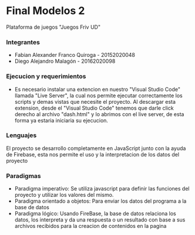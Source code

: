# Final Modelos 2
Plataforma de juegos "Juegos Friv UD"

### Integrantes
- Fabian Alexander Franco Quiroga - 20152020048 
- Diego Alejandro Malagón - 20162020098

### Ejecucion y requerimientos
- Es necesario instalar una extencion en nuestro "Visual Studio Code" llamada "Live Server", la cual nos permite ejecutar correctamente los scripts y demas vistas que necesite el proyecto. Al descargar esta extension, desde el "Visual Studio Code" tenemos que darle click derecho al archivo "dash.html" y lo abrimos con el live server, de esta forma ya estaria iniciaria su ejecucion.

### Lenguajes 
El proyecto se desarrollo completamente en JavaScript junto con la ayuda de Firebase, esta nos permite el uso y la interpretacion de los datos del proyecto 

### Paradigmas
- Paradigma imperativo: Se utiliza javascript para definir las funciones del proyecto y utilizar los valores del mismo.
- Paradigma orientado a objetos: Para enviar los datos del programa a la base de datos
- Paradigma lógico: Usando FireBase, la base de datos relaciona los datos, los interpreta y da una respuesta o un resultado con base a sus archivos recibidos para la creacion de contenidos en la pagina
